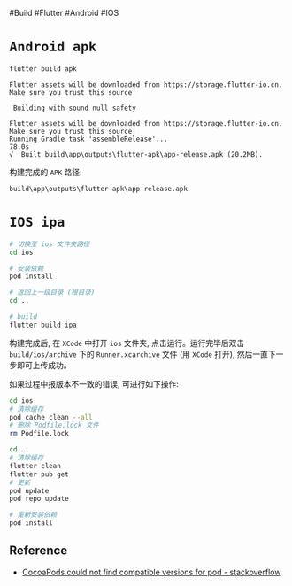#Build #Flutter #Android #IOS
# `Android apk`

```bash
flutter build apk
```

```ad-info
Flutter assets will be downloaded from https://storage.flutter-io.cn. Make sure you trust this source!

 Building with sound null safety 

Flutter assets will be downloaded from https://storage.flutter-io.cn. Make sure you trust this source!
Running Gradle task 'assembleRelease'...                           78.0s
√  Built build\app\outputs\flutter-apk\app-release.apk (20.2MB).
```

构建完成的 `APK` 路径:

```ad-info
build\app\outputs\flutter-apk\app-release.apk
```

# `IOS ipa`

```bash
# 切换至 ios 文件夹路径
cd ios

# 安装依赖
pod install

# 返回上一级目录 (根目录)
cd ..

# build
flutter build ipa
```

构建完成后, 在 `XCode` 中打开 `ios` 文件夹, 点击运行。运行完毕后双击 `build/ios/archive` 下的 `Runner.xcarchive` 文件 (用 `XCode` 打开), 然后一直下一步即可上传成功。

如果过程中报版本不一致的错误, 可进行如下操作:

```bash
cd ios
# 清除缓存
pod cache clean --all
# 删除 Podfile.lock 文件
rm Podfile.lock

cd ..
# 清除缓存
flutter clean
flutter pub get
# 更新
pod update
pod repo update

# 重新安装依赖
pod install
```

## Reference

* [CocoaPods could not find compatible versions for pod - stackoverflow](https://stackoverflow.com/questions/67115523/flutter-sound-cocoapods-could-not-find-compatible-versions-for-pod-tau-sound-co)
